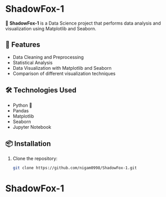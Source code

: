# ShadowFox-1

🚀 **ShadowFox-1** is a Data Science project that performs data analysis and visualization using Matplotlib and Seaborn.

## 📌 Features
- Data Cleaning and Preprocessing
- Statistical Analysis
- Data Visualization with Matplotlib and Seaborn
- Comparison of different visualization techniques

## 🛠 Technologies Used
- Python 🐍
- Pandas
- Matplotlib
- Seaborn
- Jupyter Notebook

## 📦 Installation
1. Clone the repository:
   ```bash
   git clone https://github.com/nigam0998/ShadowFox-1.git
# ShadowFox-1
